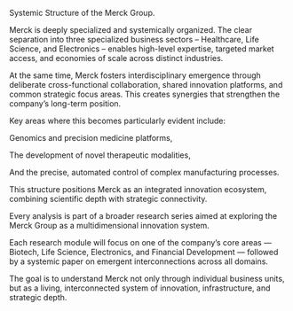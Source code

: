 Systemic Structure of the Merck Group.

Merck is deeply specialized and systemically organized.
The clear separation into three specialized business sectors – Healthcare, Life Science, and Electronics – enables high-level expertise, targeted market access, and economies of scale across distinct industries.

At the same time, Merck fosters interdisciplinary emergence through deliberate cross-functional collaboration, shared innovation platforms, and common strategic focus areas. This creates synergies that strengthen the company’s long-term position.

Key areas where this becomes particularly evident include:

Genomics and precision medicine platforms,

The development of novel therapeutic modalities,

And the precise, automated control of complex manufacturing processes.

This structure positions Merck as an integrated innovation ecosystem, combining scientific depth with strategic connectivity.

Every analysis is part of a broader research series aimed at exploring the Merck Group as a multidimensional innovation system.

Each research module will focus on one of the company’s core areas — Biotech, Life Science, Electronics, and Financial Development — followed by a systemic paper on emergent interconnections across all domains.

The goal is to understand Merck not only through individual business units, but as a living, interconnected system of innovation, infrastructure, and strategic depth.
